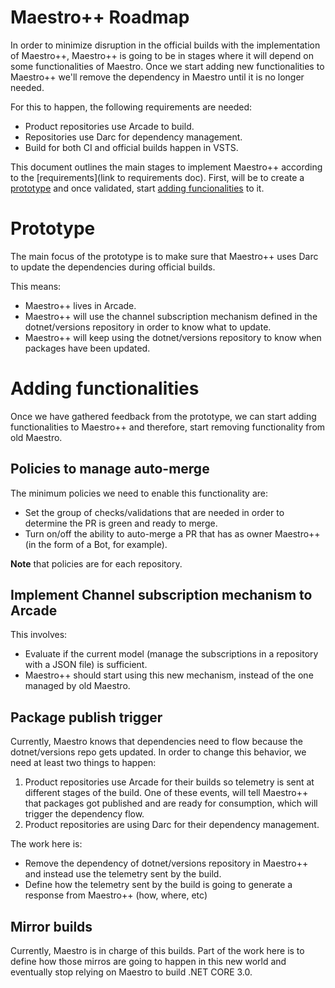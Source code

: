 # Maestro++ Roadmap
In order to minimize disruption in the official builds with the implementation of Maestro++, Maestro++ is going to be in stages where it will depend on some functionalities of Maestro.
 Once we start adding new functionalities to Maestro++ we'll remove the dependency in Maestro until it is no longer needed.

 For this to happen, the following requirements are needed:
 - Product repositories use Arcade to build.
 - Repositories use Darc for dependency management.
 - Build for both CI and official builds happen in VSTS.

This document outlines the main stages to implement Maestro++ according to the [requirements](link to requirements doc). First, will be to create a [prototype](#Prototype) and once validated, start [adding funcionalities](#Adding-functionalities) to it.

# Prototype
The main focus of the prototype is to make sure that Maestro++ uses Darc to update the dependencies during official builds.

This means:
- Maestro++ lives in Arcade.
- Maestro++ will use the channel subscription mechanism defined in the dotnet/versions repository in order to know what to update.
- Maestro++ will keep using the dotnet/versions repository to know when packages have been updated.

# Adding functionalities
Once we have gathered feedback from the prototype, we can start adding functionalities to Maestro++ and therefore, start removing functionality from old Maestro.

## Policies to manage auto-merge
The minimum policies we need to enable this functionality are:
- Set the group of checks/validations that are needed in order to determine the PR is green and ready to merge.
- Turn on/off the ability to auto-merge a PR that has as owner Maestro++ (in the form of a Bot, for example).

**Note** that policies are for each repository.

## Implement Channel subscription mechanism to Arcade
This involves:
- Evaluate if the current model (manage the subscriptions in a repository with a JSON file) is sufficient.
- Maestro++ should start using this new mechanism, instead of the one managed by old Maestro.

## Package publish trigger
Currently, Maestro knows that dependencies need to flow because the dotnet/versions repo gets updated. In order to change this behavior, we need at least two things to happen:
1. Product repositories use Arcade for their builds so telemetry is sent at different stages of the build. One of these events, will tell Maestro++
that packages got published and are ready for consumption, which will trigger the dependency flow.
2. Product repositories are using Darc for their dependency management.

The work here is:
- Remove the dependency of dotnet/versions repository in Maestro++ and instead use the telemetry sent by the build.
- Define how the telemetry sent by the build is going to generate a response from Maestro++ (how, where, etc)

## Mirror builds
Currently, Maestro is in charge of this builds. Part of the work here is to define how those mirros are going to happen in this new world and eventually stop relying on Maestro to build .NET CORE 3.0.
